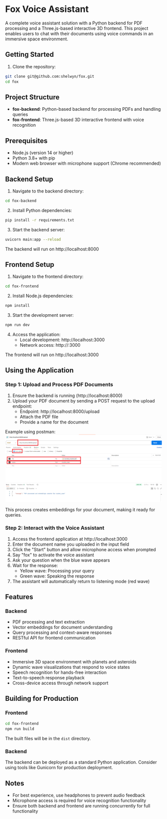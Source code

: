 # Fox Voice Assistant

A complete voice assistant solution with a Python backend for PDF processing and a Three.js-based interactive 3D frontend. This project enables users to chat with their documents using voice commands in an immersive space environment.

## Getting Started

1. Clone the repository:
```bash
git clone git@github.com:shelwyn/fox.git
cd fox
```

## Project Structure

- **fox-backend**: Python-based backend for processing PDFs and handling queries
- **fox-frontend**: Three.js-based 3D interactive frontend with voice recognition

## Prerequisites

- Node.js (version 14 or higher)
- Python 3.8+ with pip
- Modern web browser with microphone support (Chrome recommended)

## Backend Setup

1. Navigate to the backend directory:
```bash
cd fox-backend
```

2. Install Python dependencies:
```bash
pip install -r requirements.txt
```

3. Start the backend server:
```bash
uvicorn main:app --reload
```

The backend will run on http://localhost:8000

## Frontend Setup

1. Navigate to the frontend directory:
```bash
cd fox-frontend
```

2. Install Node.js dependencies:
```bash
npm install
```

3. Start the development server:
```bash
npm run dev
```

4. Access the application:
   - Local development: http://localhost:3000
   - Network access: http://<your-ip-address>:3000

The frontend will run on http://localhost:3000

## Using the Application

### Step 1: Upload and Process PDF Documents

1. Ensure the backend is running (http://localhost:8000)
2. Upload your PDF document by sending a POST request to the upload endpoint:
   - Endpoint: http://localhost:8000/upload
   - Attach the PDF file
   - Provide a name for the document

Example using postman:
![Fox Voice Assistant](postman.png)



This process creates embeddings for your document, making it ready for queries.

### Step 2: Interact with the Voice Assistant

1. Access the frontend application at http://localhost:3000
2. Enter the document name you uploaded in the input field
3. Click the "Start" button and allow microphone access when prompted
4. Say "fox" to activate the voice assistant
5. Ask your question when the blue wave appears
6. Wait for the response:
   - Yellow wave: Processing your query
   - Green wave: Speaking the response
7. The assistant will automatically return to listening mode (red wave)

## Features

### Backend
- PDF processing and text extraction
- Vector embeddings for document understanding
- Query processing and context-aware responses
- RESTful API for frontend communication

### Frontend
- Immersive 3D space environment with planets and asteroids
- Dynamic wave visualizations that respond to voice states
- Speech recognition for hands-free interaction
- Text-to-speech response playback
- Cross-device access through network support

## Building for Production

### Frontend
```bash
cd fox-frontend
npm run build
```
The built files will be in the `dist` directory.

### Backend
The backend can be deployed as a standard Python application. Consider using tools like Gunicorn for production deployment.

## Notes
- For best experience, use headphones to prevent audio feedback
- Microphone access is required for voice recognition functionality
- Ensure both backend and frontend are running concurrently for full functionality
